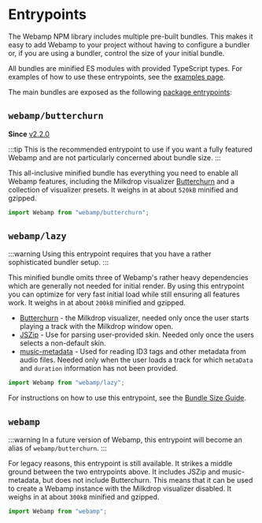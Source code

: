 # Entrypoints

The Webamp NPM library includes multiple pre-built bundles. This makes it easy to add Webamp to your project without having to configure a bundler or, if you are using a bundler, control the size of your initial bundle.

All bundles are minified ES modules with provided TypeScript types. For examples of how to use these entrypoints, see the [examples page](../04_examples.md).

The main bundles are exposed as the following [package entrypoints](https://nodejs.org/api/packages.html#package-entry-points):

## `webamp/butterchurn`

**Since** [v2.2.0](../12_changelog.md#220)

:::tip
This is the recommended entrypoint to use if you want a fully featured Webamp and are not particularly concerned about bundle size.
:::

This all-inclusive minified bundle has everything you need to enable all Webamp features, including the Milkdrop visualizer [Butterchurn](https://www.npmjs.com/package/butterchurn) and a collection of visualizer presets. It weighs in at about `520kB` minified and gzipped.

```ts
import Webamp from "webamp/butterchurn";
```

## `webamp/lazy`

:::warning
Using this entrypoint requires that you have a rather sophisticated bundler setup.
:::

This minified bundle omits three of Webamp's rather heavy dependencies which are generally not needed for initial render. By using this entrypoint you can optimize for very fast initial load while still ensuring all features work. It weighs in at about `200kB` minified and gzipped.

- [Butterchurn](https://www.npmjs.com/package/butterchurn) - the Milkdrop visualizer, needed only once the user starts playing a track with the Milkdrop window open.
- [JSZip](https://www.npmjs.com/package/jszip) - Use for parsing user-provided skin. Needed only once the users selects a non-default skin.
- [music-metadata](https://www.npmjs.com/package/music-metadata) - Used for reading ID3 tags and other metadata from audio files. Needed only when the user loads a track for which `metaData` and `duration` information has not been provided.

```ts
import Webamp from "webamp/lazy";
```

For instructions on how to use this entrypoint, see the [Bundle Size Guide](../07_guides/03_bundle-size.md).

## `webamp`

:::warning
In a future version of Webamp, this entrypoint will become an alias of `webamp/butterchurn`.
:::

For legacy reasons, this entrypoint is still available. It strikes a middle ground between the two entrypoints above. It includes JSZip and music-metadata, but does not include Butterchurn. This means that it can be used to create a Webamp instance with the Milkdrop visualizer disabled. It weighs in at about `300kB` minified and gzipped.

```ts
import Webamp from "webamp";
```
